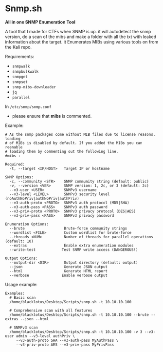 # Snmp.sh

**All in one SNMP Enumeration Tool**

A tool that I made for CTFs when SNMP is up. it will autodetect the snmp version, do a scan of the mibs and make a folder with all the txt with leaked information about the target. it  Enumerates MIBs using various tools on from the Kali repo.

Requirements:
- `snmpwalk`
- `snmpbulkwalk`
- `snmpget`
- `snmpset`
- `snmp-mibs-downloader`
- `jq`
- `parallel`

In  `/etc/snmp/snmp.conf`

- please ensure that **mibs** is commented.

Example:
```
# As the snmp packages come without MIB files due to license reasons, loading
# of MIBs is disabled by default. If you added the MIBs you can reenable
# loading them by commenting out the following line.
#mibs :
```



```
Required:
  -t, --target <IP/HOST>   Target IP or hostname

SNMP Options:
  -c, --community <STR>    SNMP community string (default: public)
  -v, --version <VER>      SNMP version: 1, 2c, or 3 (default: 2c)
  --v3-user <USER>         SNMPv3 username
  --v3-level <LEVEL>       SNMPv3 security level (noAuthNoPriv|authNoPriv|authPriv)
  --v3-auth-proto <PROTO>  SNMPv3 auth protocol (MD5|SHA)
  --v3-auth-pass <PASS>    SNMPv3 auth password
  --v3-priv-proto <PROTO>  SNMPv3 privacy protocol (DES|AES)
  --v3-priv-pass <PASS>    SNMPv3 privacy password

Enumeration Options:
  --brute                  Brute-force community strings
  --wordlist <FILE>        Custom wordlist for brute-force
  --threads <NUM>          Number of threads for parallel operations (default: 10)
  --extras                 Enable extra enumeration modules
  --write-test            Test SNMP write access (DANGEROUS!)

Output Options:
  --output-dir <DIR>       Output directory (default: output)
  --json                   Generate JSON output
  --html                   Generate HTML report
  --verbose               Enable verbose output
```

Usage example:

```
Examples:
  # Basic scan
  /home/blacklotus/Desktop/Scripts/snmp.sh -t 10.10.10.100

  # Comprehensive scan with all features
  /home/blacklotus/Desktop/Scripts/snmp.sh -t 10.10.10.100 --brute --extras --json --html

  # SNMPv3 scan
  /home/blacklotus/Desktop/Scripts/snmp.sh -t 10.10.10.100 -v 3 --v3-user admin --v3-level authPriv \
     --v3-auth-proto SHA --v3-auth-pass MyAuthPass \
     --v3-priv-proto AES --v3-priv-pass MyPrivPass
```
